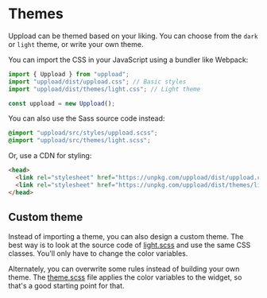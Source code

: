 # Themes

Uppload can be themed based on your liking. You can choose from the `dark` or `light` theme, or write your own theme.

You can import the CSS in your JavaScript using a bundler like Webpack:

```ts
import { Uppload } from "uppload";
import "uppload/dist/uppload.css"; // Basic styles
import "uppload/dist/themes/light.css"; // Light theme

const uppload = new Uppload();
```

You can also use the Sass source code instead:

```css
@import "uppload/src/styles/uppload.scss";
@import "uppload/src/themes/light.scss";
```

Or, use a CDN for styling:

```html
<head>
  <link rel="stylesheet" href="https://unpkg.com/uppload/dist/uppload.css">
  <link rel="stylesheet" href="https://unpkg.com/uppload/dist/themes/light.css">
</head>
```

## Custom theme

Instead of importing a theme, you can also design a custom theme. The best way is to look at the source code of [light.scss](https://github.com/elninotech/uppload/blob/typescript/src/themes/light.scss) and use the same CSS classes. You'll only have to change the color variables.

Alternately, you can overwrite some rules instead of building your own theme. The [theme.scss](https://github.com/elninotech/uppload/blob/typescript/src/themes/theme.scss) file applies the color variables to the widget, so that's a good starting point for that.
